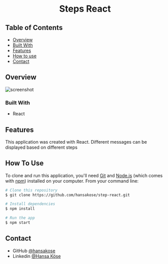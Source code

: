 <h1 align="center">Steps React</h1>

## Table of Contents

- [Overview](#overview)
- [Built With](#built-with)
- [Features](#features)
- [How to use](#how-to-use)
- [Contact](#contact)

## Overview

![screenshot](currency-converter.gif)

### Built With

- React

## Features

This application was created with React. Different messages can be displayed based on different steps

## How To Use

To clone and run this application, you'll need [Git](https://git-scm.com) and [Node.js](https://nodejs.org/en/download/) (which comes with [npm](http://npmjs.com)) installed on your computer. From your command line:

```bash
# Clone this repository
$ git clone https://github.com/hansakose/step-react.git

# Install dependencies
$ npm install

# Run the app
$ npm start

```

## Contact

- GitHub [@hansakose](https://github.com/hansakose)
- Linkedin [@Hansa Köse](https://www.linkedin.com/in/hansa-köse/)
